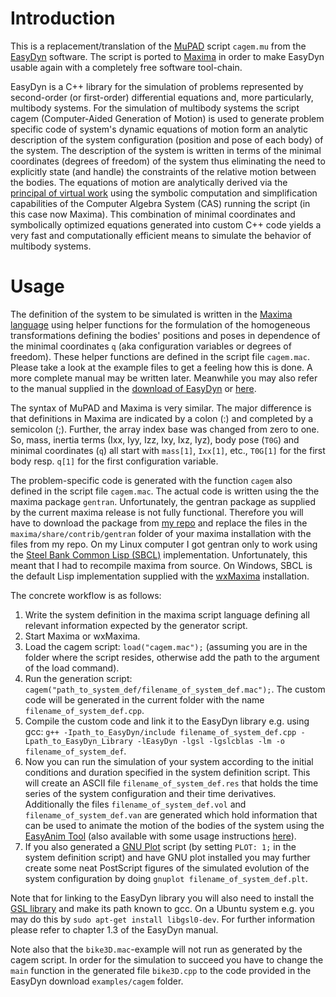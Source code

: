 Introduction
============
This is a replacement/translation of the [MuPAD](https://de.wikipedia.org/wiki/MuPAD) script `cagem.mu` from the [EasyDyn](http://hosting.umons.ac.be/html/mecara/EasyDyn/) software. The script is ported to [Maxima](http://maxima.sourceforge.net/) in order to make EasyDyn usable again with a completely free software tool-chain.

EasyDyn is a C++ library for the simulation of problems represented by second-order (or first-order) differential equations and, more particularly, multibody systems. For the simulation of multibody systems the script cagem (Computer-Aided Generation of Motion) is used to generate problem specific code of system's dynamic equations of motion form an analytic description of the system configuration (position and pose of each body) of the system. The description of the system is written in terms of the minimal coordinates (degrees of freedom) of the system thus eliminating the need to explicitly state (and handle) the constraints of the relative motion between the bodies. The equations of motion are analytically derived via the [principal of virtual work](https://en.wikipedia.org/wiki/Virtual_work) using the symbolic computation and simplification capabilities of the Computer Algebra System (CAS) running the script (in this case now Maxima). This combination of minimal coordinates and symbolically optimized equations generated into custom C++ code yields a very fast and computationally efficient means to simulate the behavior of multibody systems.


Usage
===============
The definition of the system to be simulated is written in the [Maxima language](http://maxima.sourceforge.net/docs/manual/maxima_toc.html#SEC_Contents) using helper functions for the formulation of the homogeneous transformations defining the bodies' positions and poses in dependence of the minimal coordinates  `q` (aka configuration variables or degrees of freedom). These helper functions are defined in the script file `cagem.mac`. Please take a look at the example files to get a feeling how this is done. A more complete manual may be written later. Meanwhile you may also refer to the manual supplied in the [download of EasyDyn](http://hosting.umons.ac.be/html/mecara/EasyDyn/EasyDyn-1.2.4.tgz) or [here](http://hosting.umons.ac.be/html/mecara/EasyDyn/EasyDyn.pdf).

The syntax of MuPAD and Maxima is very similar. The major difference is that definitions in Maxima are indicated by a colon (:) and completed by a semicolon (;). Further, the array index base was changed from zero to one. So, mass, inertia terms (Ixx, Iyy, Izz, Ixy, Ixz, Iyz), body pose (`T0G`) and minimal coordinates (`q`) all start with `mass[1]`, `Ixx[1]`, etc., `T0G[1]` for the first body resp. `q[1]` for the first configuration variable.

The problem-specific code is generated with the function `cagem` also defined in the script file `cagem.mac`. The actual code is written using the the maxima package `gentran`. Unfortunately, the gentran package as supplied by the current maxima release is not fully functional. Therefore you will have to download the package from [my repo](https://github.com/jgeisler0303/maxima) and replace the files in the `maxima/share/contrib/gentran` folder of your maxima installation with the files from my repo. On my Linux computer I got gentran only to work using the [Steel Bank Common Lisp (SBCL)](http://www.sbcl.org/) implementation. Unfortunately, this meant that I had to recompile maxima from source. On Windows, SBCL is the default Lisp implementation supplied with the [wxMaxima](http://andrejv.github.io/wxmaxima/) installation.

The concrete workflow is as follows:

1. Write the system definition in the maxima script language defining all relevant information expected by the generator script.
1. Start Maxima or wxMaxima.
1. Load the cagem script: `load("cagem.mac");` (assuming you are in the folder where the script resides, otherwise add the path to the argument of the load command).
1. Run the generation script: `cagem("path_to_system_def/filename_of_system_def.mac");`. The custom code will be generated in the current folder with the name `filename_of_system_def.cpp`.
1. Compile the custom code and link it to the EasyDyn library e.g. using gcc: `g++ -Ipath_to_EasyDyn/include filename_of_system_def.cpp -Lpath_to_EasyDyn_Library -lEasyDyn -lgsl -lgslcblas -lm -o filename_of_system_def`.
1. Now you can run the simulation of your system according to the initial conditions and duration specified in the system definition script. This will create an ASCII file `filename_of_system_def.res` that holds the time series of the system configuration and their time derivatives. Additionally the files `filename_of_system_def.vol` and `filename_of_system_def.van` are generated which hold information that can be used to animate the motion of the bodies of the system using the [EasyAnim Tool](http://hosting.umons.ac.be/html/mecara/EasyDyn/EasyAnim-1.3.1.tgz) (also available with some usage instructions [here](https://www.mbdyn.org/?Software_Download___EasyAnim&search=easydyn)).
1. If you also generated a [GNU Plot](http://www.gnuplot.info/) script (by setting `PLOT: 1;` in the system definition script) and have GNU plot installed you may further create some neat PostScript figures of the simulated evolution of the system configuration by doing `gnuplot filename_of_system_def.plt`.

Note that for linking to the EasyDyn library you will also need to install the [GSL library](https://www.gnu.org/software/gsl/) and make its path known to gcc. On a Ubuntu system e.g. you may do this by `sudo apt-get install libgsl0-dev`. For further information please refer to chapter 1.3 of the EasyDyn manual.

Note also that the `bike3D.mac`-example will not run as generated by the cagem script. In order for the simulation to succeed you have to change the `main` function in the generated file `bike3D.cpp` to the code provided in the EasyDyn download `examples/cagem` folder.

